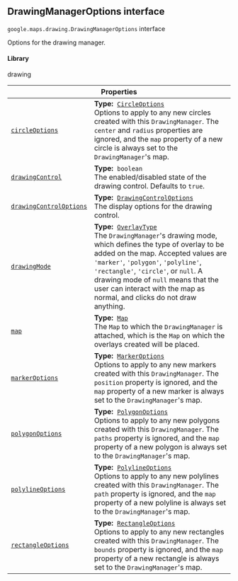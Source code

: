 
<h2 id="DrawingManagerOptions">DrawingManagerOptions interface</h2>
<p>
<code><span itemprop="path">google.maps.drawing</span>.<span itemprop="name">DrawingManagerOptions</span></code>
interface
</p>
<p>Options for the drawing manager.</p>
<h4>Library</h4>
<p>drawing</p>
<div class="devsite-table-wrapper"><table class="properties responsive" summary="interface DrawingManagerOptions - Properties">
<thead>
<tr><th colspan="2">Properties</th>
</tr></thead>
<tbody>
<tr id="DrawingManagerOptions.circleOptions">
<td itemprop="property"><code><a class="secret-link" href="#DrawingManagerOptions.circleOptions"><span>circleOptions</span></a></code></td>
<td><div><strong>Type:</strong>&nbsp; <code><a href="CircleOptions.md">CircleOptions</a></code></div>
<div class="desc">Options to apply to any new circles created with this <code>DrawingManager</code>. The <code>center</code> and <code>radius</code> properties are ignored, and the <code>map</code> property of a new circle is always set to the <code>DrawingManager</code>'s map.</div></td>
</tr>
<tr id="DrawingManagerOptions.drawingControl">
<td itemprop="property"><code><a class="secret-link" href="#DrawingManagerOptions.drawingControl"><span>drawingControl</span></a></code></td>
<td><div><strong>Type:</strong>&nbsp; <code>boolean</code></div>
<div class="desc">The enabled/disabled state of the drawing control. Defaults to <code>true</code>.</div></td>
</tr>
<tr id="DrawingManagerOptions.drawingControlOptions">
<td itemprop="property"><code><a class="secret-link" href="#DrawingManagerOptions.drawingControlOptions"><span>drawingControlOptions</span></a></code></td>
<td><div><strong>Type:</strong>&nbsp; <code><a href="DrawingControlOptions.md">DrawingControlOptions</a></code></div>
<div class="desc">The display options for the drawing control.</div></td>
</tr>
<tr id="DrawingManagerOptions.drawingMode">
<td itemprop="property"><code><a class="secret-link" href="#DrawingManagerOptions.drawingMode"><span>drawingMode</span></a></code></td>
<td><div><strong>Type:</strong>&nbsp; <code><a href="OverlayType.md">OverlayType</a></code></div>
<div class="desc">The <code>DrawingManager</code>'s drawing mode, which defines the type of overlay to be added on the map. Accepted values are <code>'marker'</code>, <code>'polygon'</code>, <code>'polyline'</code>, <code>'rectangle'</code>, <code>'circle'</code>, or <code>null</code>. A drawing mode of <code>null</code> means that the user can interact with the map as normal, and clicks do not draw anything.</div></td>
</tr>
<tr id="DrawingManagerOptions.map">
<td itemprop="property"><code><a class="secret-link" href="#DrawingManagerOptions.map"><span>map</span></a></code></td>
<td><div><strong>Type:</strong>&nbsp; <code><a href="Map.md">Map</a></code></div>
<div class="desc">The <code>Map</code> to which the <code>DrawingManager</code> is attached, which is the <code>Map</code> on which the overlays created will be placed.</div></td>
</tr>
<tr id="DrawingManagerOptions.markerOptions">
<td itemprop="property"><code><a class="secret-link" href="#DrawingManagerOptions.markerOptions"><span>markerOptions</span></a></code></td>
<td><div><strong>Type:</strong>&nbsp; <code><a href="MarkerOptions.md">MarkerOptions</a></code></div>
<div class="desc">Options to apply to any new markers created with this <code>DrawingManager</code>. The <code>position</code> property is ignored, and the <code>map</code> property of a new marker is always set to the <code>DrawingManager</code>'s map.</div></td>
</tr>
<tr id="DrawingManagerOptions.polygonOptions">
<td itemprop="property"><code><a class="secret-link" href="#DrawingManagerOptions.polygonOptions"><span>polygonOptions</span></a></code></td>
<td><div><strong>Type:</strong>&nbsp; <code><a href="PolygonOptions.md">PolygonOptions</a></code></div>
<div class="desc">Options to apply to any new polygons created with this <code>DrawingManager</code>. The <code>paths</code> property is ignored, and the <code>map</code> property of a new polygon is always set to the <code>DrawingManager</code>'s map.</div></td>
</tr>
<tr id="DrawingManagerOptions.polylineOptions">
<td itemprop="property"><code><a class="secret-link" href="#DrawingManagerOptions.polylineOptions"><span>polylineOptions</span></a></code></td>
<td><div><strong>Type:</strong>&nbsp; <code><a href="PolylineOptions.md">PolylineOptions</a></code></div>
<div class="desc">Options to apply to any new polylines created with this <code>DrawingManager</code>. The <code>path</code> property is ignored, and the <code>map</code> property of a new polyline is always set to the <code>DrawingManager</code>'s map.</div></td>
</tr>
<tr id="DrawingManagerOptions.rectangleOptions">
<td itemprop="property"><code><a class="secret-link" href="#DrawingManagerOptions.rectangleOptions"><span>rectangleOptions</span></a></code></td>
<td><div><strong>Type:</strong>&nbsp; <code><a href="RectangleOptions.md">RectangleOptions</a></code></div>
<div class="desc">Options to apply to any new rectangles created with this <code>DrawingManager</code>. The <code>bounds</code> property is ignored, and the <code>map</code> property of a new rectangle is always set to the <code>DrawingManager</code>'s map.</div></td>
</tr>
</tbody>
</table></div>
<script src="replace_links.js"></script>
